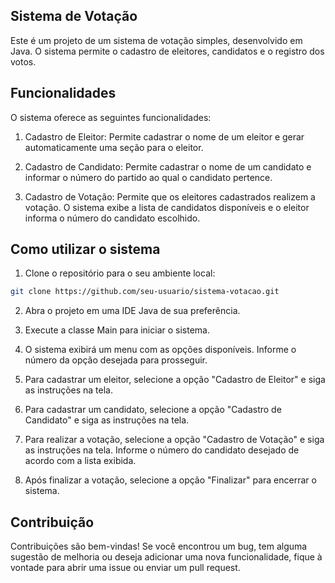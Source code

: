 ## Sistema de Votação

Este é um projeto de um sistema de votação simples, desenvolvido em Java. O sistema permite o cadastro de eleitores, candidatos e o registro dos votos.

## Funcionalidades

O sistema oferece as seguintes funcionalidades:

1. Cadastro de Eleitor: Permite cadastrar o nome de um eleitor e gerar automaticamente uma seção para o eleitor.

2. Cadastro de Candidato: Permite cadastrar o nome de um candidato e informar o número do partido ao qual o candidato pertence.

3. Cadastro de Votação: Permite que os eleitores cadastrados realizem a votação. O sistema exibe a lista de candidatos disponíveis e o eleitor informa o número do candidato escolhido.

## Como utilizar o sistema

1. Clone o repositório para o seu ambiente local:

```bash
git clone https://github.com/seu-usuario/sistema-votacao.git
```

2. Abra o projeto em uma IDE Java de sua preferência.

3. Execute a classe Main para iniciar o sistema.

4. O sistema exibirá um menu com as opções disponíveis. Informe o número da opção desejada para prosseguir.

5. Para cadastrar um eleitor, selecione a opção "Cadastro de Eleitor" e siga as instruções na tela.

6. Para cadastrar um candidato, selecione a opção "Cadastro de Candidato" e siga as instruções na tela.

7. Para realizar a votação, selecione a opção "Cadastro de Votação" e siga as instruções na tela. Informe o número do candidato desejado de acordo com a lista exibida.

8. Após finalizar a votação, selecione a opção "Finalizar" para encerrar o sistema.

## Contribuição

Contribuições são bem-vindas! Se você encontrou um bug, tem alguma sugestão de melhoria ou deseja adicionar uma nova funcionalidade, fique à vontade para abrir uma issue ou enviar um pull request.
